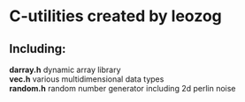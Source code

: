 # C-utilities created by leozog
## Including:
**darray.h** dynamic array library<br/>
**vec.h**    various multidimensional data types<br/>
**random.h** random number generator including 2d perlin noise